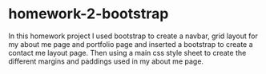 # homework-2-bootstrap

In this homework project I used bootstrap to create a navbar, grid layout for my about me page and portfolio page and inserted a bootstrap to create a contact me layout page. Then using a main css style sheet to create the different margins and paddings used in my about me page. 